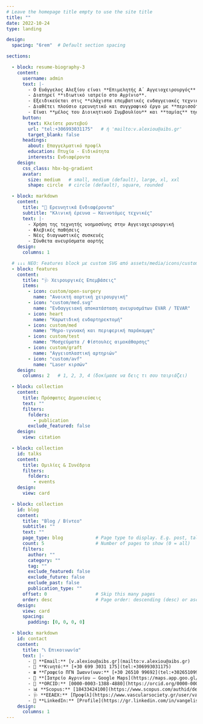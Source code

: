 ```yaml
---
# Leave the homepage title empty to use the site title
title: ""
date: 2022-10-24
type: landing

design:
  spacing: "6rem"  # Default section spacing

sections:

  - block: resume-biography-3
    content:
      username: admin
      text: |-
        - Ο Ευάγγελος Αλεξίου είναι **Επιμελητής Α΄ Αγγειοχειρουργός** και υπηρετεί στο **Πανεπιστημιακό Γενικό Νοσοκομείο Ιωαννίνων**.
        - Διατηρεί **ιδιωτικό ιατρείο στο Αγρίνιο**.
        - Εξειδικεύεται στις **ελάχιστα επεμβατικές ενδαγγειακές τεχνικές** αλλά και στις **μείζονες ανοιχτές επεμβάσεις αρτηριών και φλεβών**.
        - Διαθέτει πλούσιο ερευνητικό και συγγραφικό έργο με **περισσότερες από 50 ξενόγλωσσες δημοσιεύσεις** και συντελεστή επιστημονικής απήχησης **h-index 20**.
        - Είναι **μέλος του Διοικητικού Συμβουλίου** και **ταμίας** της **Ελληνικής Εταιρείας Αγγειακής και Ενδαγγειακής Χειρουργικής**.
      button:
        text: Κλείστε ραντεβού
        url: "tel:+306993031175"   # ή 'mailto:v.alexiou@aibs.gr'
        target_blank: false
      headings:
        about: Επαγγελματικό προφίλ
        education: Πτυχία - Ειδικότητα
        interests: Ενδιαφέροντα
    design:
      css_class: hbx-bg-gradient
      avatar:
        size: medium   # small, medium (default), large, xl, xxl
        shape: circle  # circle (default), square, rounded

  - block: markdown
    content:
      title: "🔬 Ερευνητικά Ενδιαφέροντα"
      subtitle: "Κλινική έρευνα – Καινοτόμες τεχνικές"
      text: |-
        - Χρήση της τεχνητής νοημοσύνης στην Αγγειοχειρουργική
        - Φλεβικές παθήσεις
        - Νέες διαγνωστικές συσκευές
        - Σύνθετα ανευρύσματα αορτής
    design:
      columns: 1

  # ↓↓↓ ΝΕΟ: Features block με custom SVG από assets/media/icons/custom/*.svg
  - block: features
    content:
      title: "🩺 Χειρουργικές Επεμβάσεις"
      items:
        - icon: custom/open-surgery
          name: "Ανοικτή αορτική χειρουργική"
        - icon: "custom/med.svg"
          name: "Ενδαγγειακή αποκατάσταση ανευρυσμάτων EVAR / TEVAR"
        - icon: heart
          name: "Καρωτιδική ενδαρτηρεκτομή"
        - icon: custom/med
          name: "Μηρο-ιγνυακή και περιφερική παράκαμψη"
        - icon: custom/test
          name: "Μοσχεύματα / Φίστουλες αιμοκάθαρσης"
        - icon: custom/graft
          name: "Αγγειοπλαστική αρτηριών"
        - icon: "custom/avf"
          name: "Laser κιρσών"
    design:
      columns: 2   # 1, 2, 3, 4 (δοκίμασε να δεις τι σου ταιριάζει)

  - block: collection
    content:
      title: Πρόσφατες Δημοσιεύσεις
      text: ""
      filters:
        folders:
          - publication
        exclude_featured: false
    design:
      view: citation

  - block: collection
    id: talks
    content:
      title: Ομιλίες & Συνέδρια
      filters:
        folders:
          - events
    design:
      view: card

  - block: collection
    id: blog
    content:
      title: "Blog / Βίντεο"
      subtitle: ""
      text: ""
      page_type: blog            # Page type to display. E.g. post, talk, publication...
      count: 5                   # Number of pages to show (0 = all)
      filters:
        author: ""
        category: ""
        tag: ""
        exclude_featured: false
        exclude_future: false
        exclude_past: false
        publication_type: ""
      offset: 0                  # Skip this many pages
      order: desc                # Page order: descending (desc) or ascending (asc) date.
    design:
      view: card
      spacing:
        padding: [0, 0, 0, 0]

  - block: markdown
    id: contact
    content:
      title: "📞 Επικοινωνία"
      text: |-
        - 📧 **Email:** [v.alexiou@aibs.gr](mailto:v.alexiou@aibs.gr)
        - 📱 **Κινητό:** [+30 699 3031 175](tel:+306993031175)
        - ☎️ **Γραφείο ΠΓΝ Ιωαννίνων:** [+30 26510 99692](tel:+302651099692)
        - 🏥 **[Ιατρείο Αγρινίου – Google Maps](https://maps.app.goo.gl/XTBTAhAXWQJPyz7c9)**
        - 🧬 **ORCID:** [0000-0003-1388-4880](https://orcid.org/0000-0003-1388-4880)
        - 📊 **Scopus:** [18433424100](https://www.scopus.com/authid/detail.uri?authorId=18433424100)
        - 🩺 **ΕΕΑΕΧ:** [Προφίλ](https://www.vascularsociety.gr/user/vanalex)
        - 💼 **LinkedIn:** [Profile](https://gr.linkedin.com/in/vangelis-alexiou-27b9a432)
    design:
      columns: 1
---
```

